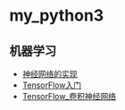 # my_python3

## 机器学习  
- [神经网络的实现](https://github.com/strcho/my_python3/blob/master/%E7%A5%9E%E7%BB%8F%E7%BD%91%E7%BB%9C%E5%AE%9E%E7%8E%B0)  
- [TensorFlow入门](https://github.com/strcho/my_python3/blob/master/Hello%20TensorFlow)
- [TensorFlow_卷积神经网络](https://github.com/strcho/my_python3/blob/master/TensorFlow_%20CNN)
